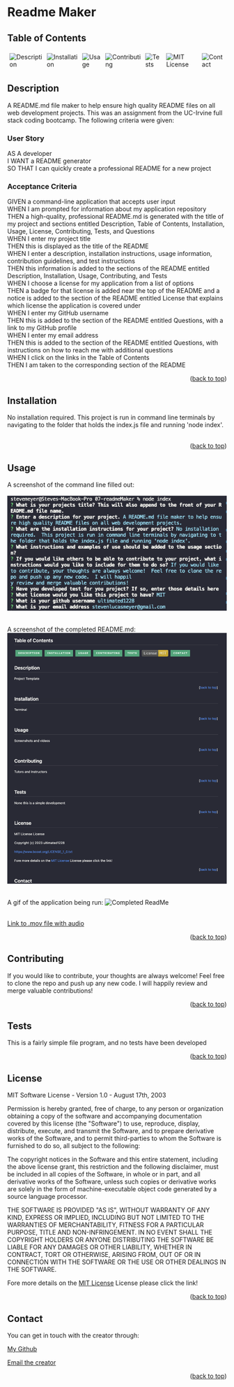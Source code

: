 
# Readme Maker


  ## Table of Contents

  <div style="display: flex;">
  <a href="#description" style="text-decoration: none; margin: 5px;">
    <img src="https://img.shields.io/badge/Description-37a779?style=for-the-badge" alt="Description" />
  </a>
  <a href="#installation" style="text-decoration: none; margin: 5px;">
    <img src="https://img.shields.io/badge/Installation-37a779?style=for-the-badge" alt="Installation" />
  </a>
  <a href="#usage" style="text-decoration: none; margin: 5px;">
    <img src="https://img.shields.io/badge/Usage-37a779?style=for-the-badge" alt="Usage" />
  </a>
  <a href="#contributing" style="text-decoration: none; margin: 5px;">
    <img src="https://img.shields.io/badge/Contributing-37a779?style=for-the-badge" alt="Contributing" />
  </a>
  <a href="#tests" style="text-decoration: none; margin: 5px;">
    <img src="https://img.shields.io/badge/Tests-37a779?style=for-the-badge" alt="Tests" />
  </a>
  <a href="#license" style="text-decoration: none; margin: 5px;">
    <img src="https://img.shields.io/badge/License-MIT-yellow.svg" alt="MIT License" alt="License" style="height:28px" />
  </a>
  <a href="#contact" style="text-decoration: none; margin: 5px;">
    <img src="https://img.shields.io/badge/Contact-37a779?style=for-the-badge" alt="Contact" />
  </a>
</div>

## Description
A README.md file maker to help ensure high quality README files on all web development projects.  This was an assignment from the UC-Irvine full stack coding bootcamp.  The following criteria were given:

### User Story
AS A developer<br>
I WANT a README generator<br>
SO THAT I can quickly create a professional README for a new project

### Acceptance Criteria
GIVEN a command-line application that accepts user input  
WHEN I am prompted for information about my application repository  
THEN a high-quality, professional README.md is generated with the title of my project and sections entitled Description, Table of Contents, Installation, Usage, License, Contributing, Tests, and Questions  
WHEN I enter my project title  
THEN this is displayed as the title of the README  
WHEN I enter a description, installation instructions, usage information, contribution guidelines, and test instructions  
THEN this information is added to the sections of the README entitled Description, Installation, Usage, Contributing, and Tests  
WHEN I choose a license for my application from a list of options  
THEN a badge for that license is added near the top of the README and a notice is added to the section of the README entitled License that explains which license the application is covered under  
WHEN I enter my GitHub username  
THEN this is added to the section of the README entitled Questions, with a link to my GitHub profile  
WHEN I enter my email address  
THEN this is added to the section of the README entitled Questions, with instructions on how to reach me with additional questions  
WHEN I click on the links in the Table of Contents  
THEN I am taken to the corresponding section of the README  

<p align="right">(<a href="#Readme Maker">back to top</a>)</p>

## Installation
No installation required.  This project is run in command line terminals by navigating to the folder that holds the index.js file and running 'node index'.<br><br>


<p align="right">(<a href="#Readme Maker">back to top</a>)</p>

## Usage
A screenshot of the command line filled out:<br><br>
![Filled Out Command Line](./images/readmeCommandLine.png)<br><br>

A screenshot of the completed README.md:
![Completed ReadMe](./images/CompletedReadMe.png)<br><br>

A gif of the application being run:
![Completed ReadMe](./images/ReadmeMakerTutorial.gif)<br><br>

[Link to .mov file with audio](https://drive.google.com/file/d/1zi1hL9ZSp4gd5TTVOiNU5rNFYx5un610/view?usp=sharing)

<p align="right">(<a href="#Readme Maker">back to top</a>)</p>

## Contributing

If you would like to contribute, your thoughts are always welcome!  Feel free to clone the repo and push up any new code.  I will happily review and merge valuable contributions!

<p align="right">(<a href="#Readme Maker">back to top</a>)</p>

## Tests

This is a fairly simple file program, and no tests have been developed

<p align="right">(<a href="#Readme Maker">back to top</a>)</p>

## License
MIT Software License - Version 1.0 - August 17th, 2003

Permission is hereby granted, free of charge, to any person or organization
obtaining a copy of the software and accompanying documentation covered by
this license (the "Software") to use, reproduce, display, distribute,
execute, and transmit the Software, and to prepare derivative works of the
Software, and to permit third-parties to whom the Software is furnished to
do so, all subject to the following:

The copyright notices in the Software and this entire statement, including
the above license grant, this restriction and the following disclaimer,
must be included in all copies of the Software, in whole or in part, and
all derivative works of the Software, unless such copies or derivative
works are solely in the form of machine-executable object code generated by
a source language processor.

THE SOFTWARE IS PROVIDED "AS IS", WITHOUT WARRANTY OF ANY KIND, EXPRESS OR
IMPLIED, INCLUDING BUT NOT LIMITED TO THE WARRANTIES OF MERCHANTABILITY,
FITNESS FOR A PARTICULAR PURPOSE, TITLE AND NON-INFRINGEMENT. IN NO EVENT
SHALL THE COPYRIGHT HOLDERS OR ANYONE DISTRIBUTING THE SOFTWARE BE LIABLE
FOR ANY DAMAGES OR OTHER LIABILITY, WHETHER IN CONTRACT, TORT OR OTHERWISE,
ARISING FROM, OUT OF OR IN CONNECTION WITH THE SOFTWARE OR THE USE OR OTHER
DEALINGS IN THE SOFTWARE.


Fore more details on the [MIT License](https://opensource.org/licenses/MIT) License please click the link!

<p align="right">(<a href="#Readme Maker">back to top</a>)</p>

## Contact
You can get in touch with the creator through:

[My Github](https://github.com/ultimated1228)

[Email the creator](mailto:stevenlucasmeyer@gmail.com)


<p align="right">(<a href="#Readme Maker">back to top</a>)</p>